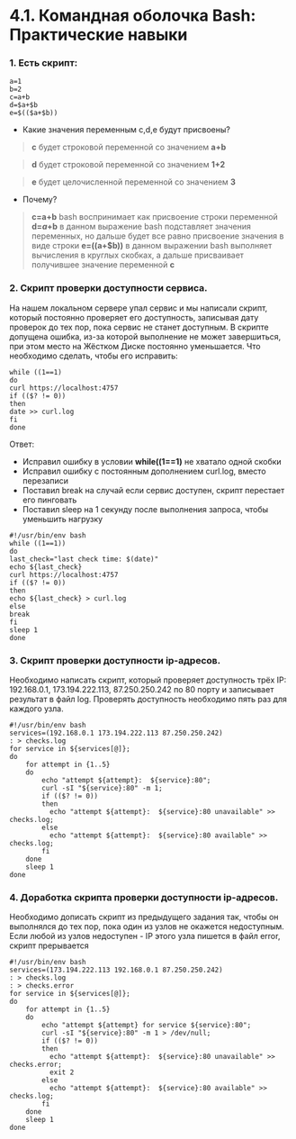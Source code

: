 # 4.1. Командная оболочка Bash: Практические навыки

### 1. Есть скрипт:

```commandline
a=1
b=2
c=a+b
d=$a+$b
e=$(($a+$b))
```

* Какие значения переменным c,d,e будут присвоены?

> **c** будет строковой переменной со значением **a+b**
 
> **d** будет строковой переменной со значением **1+2**
 
>**e** будет целочисленной переменной со значением **3**
* Почему?

> **c=a+b** bash воспринимает как присвоение строки переменной
> **d=$a+$b** в данном выражение bash подставляет значения переменных, но дальше будет все
> равно присвоение значения в виде строки
> **e=$(($a+$b))** в данном выражении bash выполняет вычисления в круглых скобках, а дальше
> присваивает получившее значение переменной **c** 
### 2. Скрипт проверки доступности сервиса.

На нашем локальном сервере упал сервис и мы написали скрипт, который постоянно проверяет его
доступность, записывая дату проверок до тех пор, пока сервис не станет доступным. В скрипте
допущена ошибка, из-за которой выполнение не может завершиться, при этом место на Жёстком
Диске постоянно уменьшается. Что необходимо сделать, чтобы его исправить:

```commandline
while ((1==1)
do
curl https://localhost:4757
if (($? != 0))
then
date >> curl.log
fi
done
```

Ответ: 

* Исправил ошибку в условии **while((1==1)** не хватало одной скобки
* Исправил ошибку с постоянным дополнением curl.log, вместо перезаписи
* Поставил break на случай если сервис доступен, скрипт перестает его пинговать
* Поставил sleep на 1 секунду после выполнения запроса, чтобы уменьшить нагрузку

```commandline
#!/usr/bin/env bash
while ((1==1))
do
last_check="last check time: $(date)"
echo ${last_check}
curl https://localhost:4757
if (($? != 0))
then
echo ${last_check} > curl.log
else
break
fi
sleep 1
done
```


### 3. Скрипт проверки доступности ip-адресов.

Необходимо написать скрипт, который проверяет доступность трёх IP: 192.168.0.1, 
173.194.222.113, 87.250.250.242 по 80 порту и записывает результат в файл log.
Проверять доступность необходимо пять раз для каждого узла.

```commandline
#!/usr/bin/env bash
services=(192.168.0.1 173.194.222.113 87.250.250.242)
: > checks.log
for service in ${services[@]};
do
    for attempt in {1..5}
    do
        echo "attempt ${attempt}:  ${service}:80";
        curl -sI "${service}:80" -m 1;
        if (($? != 0))
        then
          echo "attempt ${attempt}:  ${service}:80 unavailable" >> checks.log;
        else
          echo "attempt ${attempt}:  ${service}:80 available" >> checks.log;
        fi
    done
    sleep 1
done
```

### 4. Доработка скрипта проверки доступности ip-адресов.

Необходимо дописать скрипт из предыдущего задания так, чтобы он выполнялся до тех пор, пока один из узлов не окажется недоступным. Если любой из узлов недоступен - IP этого узла пишется в файл error, скрипт прерывается

```commandline
#!/usr/bin/env bash
services=(173.194.222.113 192.168.0.1 87.250.250.242)
: > checks.log
: > checks.error
for service in ${services[@]};
do
    for attempt in {1..5}
    do
        echo "attempt ${attempt} for service ${service}:80";
        curl -sI "${service}:80" -m 1 > /dev/null;
        if (($? != 0))
        then
          echo "attempt ${attempt}:  ${service}:80 unavailable" >> checks.error;
          exit 2
        else
          echo "attempt ${attempt}:  ${service}:80 available" >> checks.log;
        fi
    done
    sleep 1
done
```
